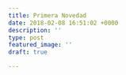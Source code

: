 ```yaml
---
title: Primera Novedad
date: 2018-02-08 16:51:02 +0000
description: ''
type: post
featured_image: ''
draft: true

---
```

